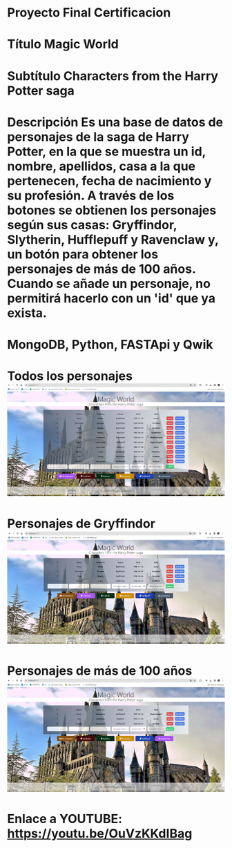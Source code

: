 # Proyecto Final Certificacion

# Título Magic World
# Subtítulo Characters from the Harry Potter saga

# Descripción Es una base de datos de personajes de la saga de Harry Potter, en la que se muestra un id, nombre, apellidos, casa a la que pertenecen, fecha de nacimiento y su profesión. A través de los botones se obtienen los personajes según sus casas: Gryffindor, Slytherin, Hufflepuff y Ravenclaw y, un botón para obtener los personajes de más de 100 años. Cuando se añade un personaje, no permitirá hacerlo con un 'id' que ya exista.

# MongoDB, Python, FASTApi y Qwik

# Todos los personajes  ![todos](todos.PNG)

# Personajes de Gryffindor ![gryffindor](gryffindor.PNG)

# Personajes de más de 100 años ![centenarios](centenarios.PNG)

# Enlace a YOUTUBE: https://youtu.be/OuVzKKdIBag 